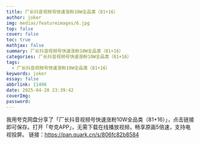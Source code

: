 ```yaml
---
title: 厂长抖音视频号快速涨粉10W全品类（81+16）
author: joker
img: medias/featureimages/6.jpg
top: false
cover: false
toc: true
mathjax: false
summary: 厂长抖音视频号快速涨粉10W全品类（81+16）
categories: 厂长抖音视频号快速涨粉10W全品类（81+16）
tags:
  - 厂长抖音视频号快速涨粉10W全品类（81+16）
keywords: joker
essay: false
abbrlink: 11496
date: 2025-04-20 23:39:42
coverImg:
password:
---
```


我用夸克网盘分享了「厂长抖音视频号快速涨粉10W全品类（81+16）」，点击链接即可保存。打开「夸克APP」，无需下载在线播放视频，畅享原画5倍速，支持电视投屏。
链接：https://pan.quark.cn/s/806fc82b8584
